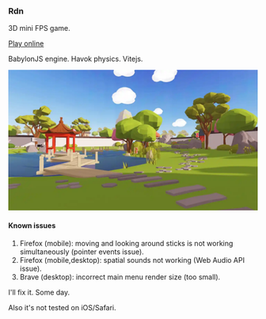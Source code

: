 ### Rdn

3D mini FPS game.

[Play online](https://emprove.dev/rdn/)

BabylonJS engine. Havok physics. Vitejs.

<img src="app/src/assets/images/uno_garden_scene_preview.webp" width="768">

#### Known issues

1. Firefox (mobile): moving and looking around sticks is not working simultaneously (pointer events issue).
1. Firefox (mobile,desktop): spatial sounds not working (Web Audio API issue).
1. Brave (desktop): incorrect main menu render size (too small).

I'll fix it. Some day.

Also it's not tested on iOS/Safari.
